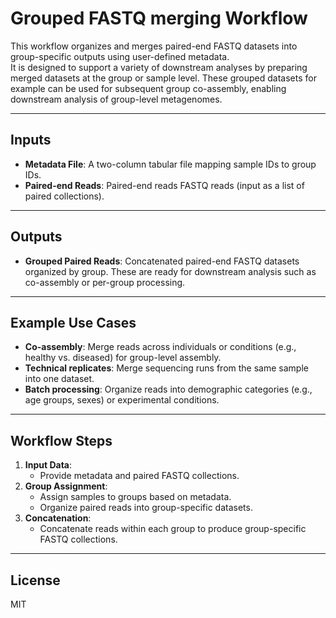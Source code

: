 # **Grouped FASTQ merging Workflow**

This workflow organizes and merges paired-end FASTQ datasets into group-specific outputs using user-defined metadata.  
It is designed to support a variety of downstream analyses by preparing merged datasets at the group or sample level. 
These grouped datasets for example can be used for subsequent group co-assembly, enabling downstream analysis of group-level metagenomes.

---

## **Inputs**
- **Metadata File**: 
  A two-column tabular file mapping sample IDs to group IDs.
- **Paired-end Reads**:
  Paired-end reads FASTQ reads (input as a list of paired collections).

---

## **Outputs**
- **Grouped Paired Reads**:
  Concatenated paired-end FASTQ datasets organized by group.
  These are ready for downstream analysis such as co-assembly or per-group processing.

---

## **Example Use Cases**
- **Co-assembly**: Merge reads across individuals or conditions (e.g., healthy vs. diseased) for group-level assembly.  
- **Technical replicates**: Merge sequencing runs from the same sample into one dataset.  
- **Batch processing**: Organize reads into demographic categories (e.g., age groups, sexes) or experimental conditions.  

---

## **Workflow Steps**
1. **Input Data**:
   - Provide metadata and paired FASTQ collections.
2. **Group Assignment**:
   - Assign samples to groups based on metadata.
   - Organize paired reads into group-specific datasets.
3. **Concatenation**:
   - Concatenate reads within each group to produce group-specific FASTQ collections.

---

## **License**
MIT
